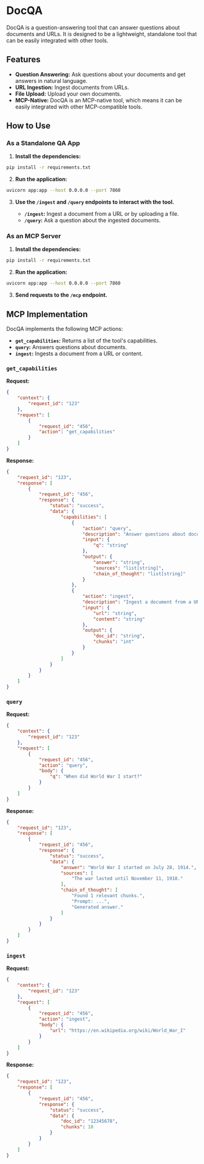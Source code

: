 # DocQA

DocQA is a question-answering tool that can answer questions about documents and URLs. It is designed to be a lightweight, standalone tool that can be easily integrated with other tools.

## Features

*   **Question Answering:** Ask questions about your documents and get answers in natural language.
*   **URL Ingestion:** Ingest documents from URLs.
*   **File Upload:** Upload your own documents.
*   **MCP-Native:** DocQA is an MCP-native tool, which means it can be easily integrated with other MCP-compatible tools.

## How to Use

### As a Standalone QA App

1.  **Install the dependencies:**

```bash
pip install -r requirements.txt
```

2.  **Run the application:**

```bash
uvicorn app:app --host 0.0.0.0 --port 7860
```

3.  **Use the `/ingest` and `/query` endpoints to interact with the tool.**

    *   **`/ingest`:** Ingest a document from a URL or by uploading a file.
    *   **`/query`:** Ask a question about the ingested documents.

### As an MCP Server

1.  **Install the dependencies:**

```bash
pip install -r requirements.txt
```

2.  **Run the application:**

```bash
uvicorn app:app --host 0.0.0.0 --port 7860
```

3.  **Send requests to the `/mcp` endpoint.**

## MCP Implementation

DocQA implements the following MCP actions:

*   **`get_capabilities`:** Returns a list of the tool's capabilities.
*   **`query`:** Answers questions about documents.
*   **`ingest`:** Ingests a document from a URL or content.

### `get_capabilities`

**Request:**

```json
{
    "context": {
        "request_id": "123"
    },
    "request": [
        {
            "request_id": "456",
            "action": "get_capabilities"
        }
    ]
}
```

**Response:**

```json
{
    "request_id": "123",
    "response": [
        {
            "request_id": "456",
            "response": {
                "status": "success",
                "data": {
                    "capabilities": [
                        {
                            "action": "query",
                            "description": "Answer questions about documents",
                            "input": {
                                "q": "string"
                            },
                            "output": {
                                "answer": "string",
                                "sources": "list[string]",
                                "chain_of_thought": "list[string]"
                            }
                        },
                        {
                            "action": "ingest",
                            "description": "Ingest a document from a URL or content",
                            "input": {
                                "url": "string",
                                "content": "string"
                            },
                            "output": {
                                "doc_id": "string",
                                "chunks": "int"
                            }
                        }
                    ]
                }
            }
        }
    ]
}
```

### `query`

**Request:**

```json
{
    "context": {
        "request_id": "123"
    },
    "request": [
        {
            "request_id": "456",
            "action": "query",
            "body": {
                "q": "When did World War I start?"
            }
        }
    ]
}
```

**Response:**

```json
{
    "request_id": "123",
    "response": [
        {
            "request_id": "456",
            "response": {
                "status": "success",
                "data": {
                    "answer": "World War I started on July 28, 1914.",
                    "sources": [
                        "The war lasted until November 11, 1918."
                    ],
                    "chain_of_thought": [
                        "Found 1 relevant chunks.",
                        "Prompt: ...",
                        "Generated answer."
                    ]
                }
            }
        }
    ]
}
```

### `ingest`

**Request:**

```json
{
    "context": {
        "request_id": "123"
    },
    "request": [
        {
            "request_id": "456",
            "action": "ingest",
            "body": {
                "url": "https://en.wikipedia.org/wiki/World_War_I"
            }
        }
    ]
}
```

**Response:**

```json
{
    "request_id": "123",
    "response": [
        {
            "request_id": "456",
            "response": {
                "status": "success",
                "data": {
                    "doc_id": "12345678",
                    "chunks": 10
                }
            }
        }
    ]
}
```
